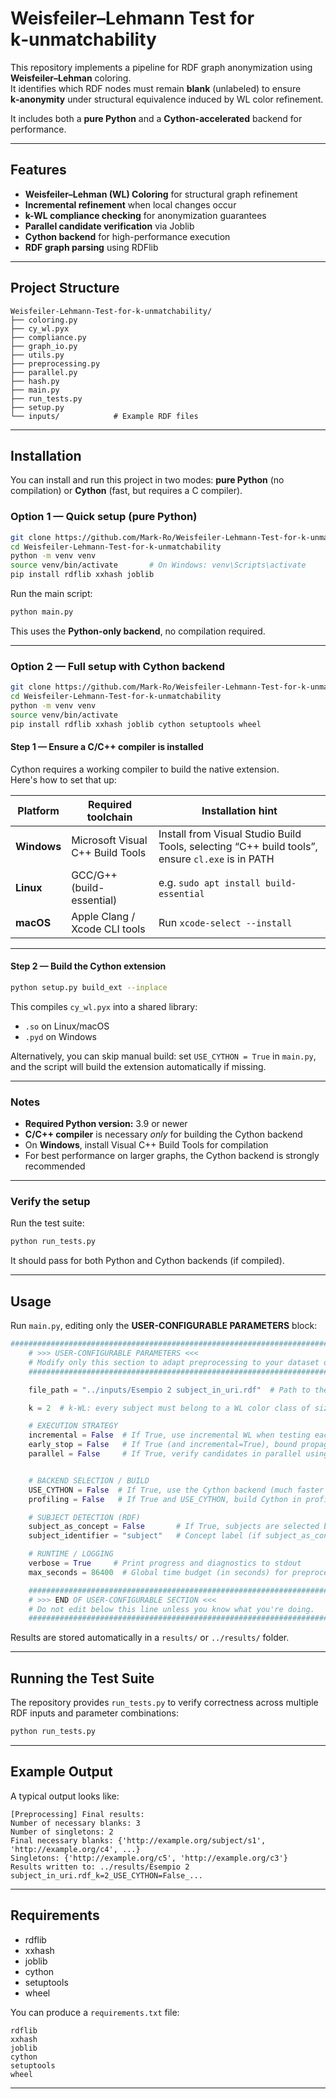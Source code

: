 # Weisfeiler–Lehmann Test for k‑unmatchability

This repository implements a pipeline for RDF graph anonymization using **Weisfeiler–Lehman** coloring.  
It identifies which RDF nodes must remain **blank** (unlabeled) to ensure **k‑anonymity** under structural equivalence induced by WL color refinement.

It includes both a **pure Python** and a **Cython-accelerated** backend for performance.

---

## Features

- **Weisfeiler–Lehman (WL) Coloring** for structural graph refinement  
- **Incremental refinement** when local changes occur  
- **k-WL compliance checking** for anonymization guarantees  
- **Parallel candidate verification** via Joblib  
- **Cython backend** for high-performance execution  
- **RDF graph parsing** using RDFlib

---

## Project Structure

```
Weisfeiler‑Lehmann-Test-for-k-unmatchability/
├── coloring.py
├── cy_wl.pyx
├── compliance.py
├── graph_io.py
├── utils.py
├── preprocessing.py
├── parallel.py
├── hash.py
├── main.py
├── run_tests.py
├── setup.py
└── inputs/            # Example RDF files
```

---

## Installation

You can install and run this project in two modes: **pure Python** (no compilation) or **Cython** (fast, but requires a C compiler).

### Option 1 — Quick setup (pure Python)

```bash
git clone https://github.com/Mark-Ro/Weisfeiler-Lehmann-Test-for-k-unmatchability.git
cd Weisfeiler-Lehmann-Test-for-k-unmatchability
python -m venv venv
source venv/bin/activate       # On Windows: venv\Scripts\activate
pip install rdflib xxhash joblib
```

Run the main script:
```bash
python main.py
```

This uses the **Python-only backend**, no compilation required.

---

### Option 2 — Full setup with Cython backend

```bash
git clone https://github.com/Mark-Ro/Weisfeiler-Lehmann-Test-for-k-unmatchability.git
cd Weisfeiler-Lehmann-Test-for-k-unmatchability
python -m venv venv
source venv/bin/activate
pip install rdflib xxhash joblib cython setuptools wheel
```

#### Step 1 — Ensure a C/C++ compiler is installed

Cython requires a working compiler to build the native extension.  
Here's how to set that up:

| Platform | Required toolchain | Installation hint |
|----------|---------------------|--------------------|
| **Windows** | Microsoft Visual C++ Build Tools | Install from Visual Studio Build Tools, selecting “C++ build tools”, ensure `cl.exe` is in PATH |
| **Linux** | GCC/G++ (build-essential) | e.g. `sudo apt install build-essential` |
| **macOS** | Apple Clang / Xcode CLI tools | Run `xcode-select --install` |

---

#### Step 2 — Build the Cython extension

```bash
python setup.py build_ext --inplace
```

This compiles `cy_wl.pyx` into a shared library:
- `.so` on Linux/macOS  
- `.pyd` on Windows  

Alternatively, you can skip manual build: set `USE_CYTHON = True` in `main.py`, and the script will build the extension automatically if missing.

---

### Notes

- **Required Python version:** 3.9 or newer  
- **C/C++ compiler** is necessary *only* for building the Cython backend  
- On **Windows**, install Visual C++ Build Tools for compilation  
- For best performance on larger graphs, the Cython backend is strongly recommended

---

### Verify the setup

Run the test suite:

```bash
python run_tests.py
```

It should pass for both Python and Cython backends (if compiled).

---

## Usage

Run `main.py`, editing only the **USER-CONFIGURABLE PARAMETERS** block:

```python
###########################################################################
    # >>> USER-CONFIGURABLE PARAMETERS <<<                                    #
    # Modify only this section to adapt preprocessing to your dataset or task #
    ###########################################################################

    file_path = "../inputs/Esempio 2 subject_in_uri.rdf"  # Path to the RDF input file

    k = 2  # k-WL: every subject must belong to a WL color class of size >= k

    # EXECUTION STRATEGY
    incremental = False  # If True, use incremental WL when testing each candidate blank
    early_stop = False   # If True (and incremental=True), bound propagation by candidate's distance to any subject
    parallel = False     # If True, verify candidates in parallel using joblib


    # BACKEND SELECTION / BUILD
    USE_CYTHON = False  # If True, use the Cython backend (much faster on large graphs)
    profiling = False   # If True and USE_CYTHON, build Cython in profiling mode (slower but traceable)

    # SUBJECT DETECTION (RDF)
    subject_as_concept = False       # If True, subjects are selected by RDF type concept == subject_identifier. If False, a node is considered a subject only if its URI contains subject_identifier
    subject_identifier = "subject"   # Concept label (if subject_as_concept) OR URI string to detect subjects

    # RUNTIME / LOGGING
    verbose = True     # Print progress and diagnostics to stdout
    max_seconds = 86400  # Global time budget (in seconds) for preprocessing

    ###########################################################################
    # >>> END OF USER-CONFIGURABLE SECTION <<<                                #
    # Do not edit below this line unless you know what you're doing.          #
    ###########################################################################
```

Results are stored automatically in a `results/` or `../results/` folder.

---

## Running the Test Suite

The repository provides `run_tests.py` to verify correctness across multiple RDF inputs and parameter combinations:

```bash
python run_tests.py
```

---

## Example Output

A typical output looks like:

```
[Preprocessing] Final results:
Number of necessary blanks: 3
Number of singletons: 2
Final necessary blanks: {'http://example.org/subject/s1', 'http://example.org/c4', ...}
Singletons: {'http://example.org/c5', 'http://example.org/c3'}
Results written to: ../results/Esempio 2 subject_in_uri.rdf_k=2_USE_CYTHON=False_...
```

---

## Requirements

- rdflib  
- xxhash  
- joblib  
- cython  
- setuptools  
- wheel  

You can produce a `requirements.txt` file:

```
rdflib
xxhash
joblib
cython
setuptools
wheel
```

---
